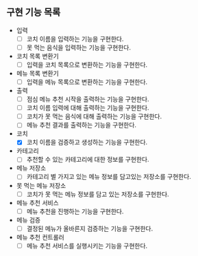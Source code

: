 ## 구현 기능 목록

- 입력
    - [ ] 코치 이름을 입력하는 기능을 구현한다.
    - [ ] 못 먹는 음식을 입력하는 기능을 구현한다.

- 코치 목록 변환기
    - [ ] 입력을 코치 목록으로 변환하는 기능을 구현한다.

- 메뉴 목록 변환기
    - [ ] 입력을 메뉴 목록으로 변환하는 기능을 구현한다.

- 출력
    - [ ] 점심 메뉴 추천 시작을 출력하는 기능을 구현한다.
    - [ ] 코치 이름 입력에 대해 출력하는 기능을 구현한다.
    - [ ] 코치가 못 먹는 음식에 대해 출력하는 기능을 구현한다.
    - [ ] 메뉴 추천 결과를 출력하는 기능을 구현한다.

- 코치
    - [x] 코치 이름을 검증하고 생성하는 기능을 구현한다.

- 카테고리
    - [ ] 추천할 수 있는 카테고리에 대한 정보를 구현한다.

- 메뉴 저장소
    - [ ] 카테고리 별 가지고 있는 메뉴 정보를 담고있는 저장소를 구현한다.

- 못 먹는 메뉴 저장소
    - [ ] 코치가 못 먹는 메뉴 정보를 담고 있는 저장소를 구현한다.

- 메뉴 추천 서비스
    - [ ] 메뉴 추천을 진행하는 기능을 구현한다.

- 메뉴 검증
    - [ ] 결정된 메뉴가 올바른지 검증하는 기능을 구현한다.

- 메뉴 추천 컨트롤러
    - [ ] 메뉴 추천 서비스를 실행시키는 기능을 구현한다.
